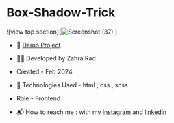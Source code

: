# Box-Shadow-Trick
![view top section](![Screenshot (37)](https://github.com/Zahra-Rad/Box-Shadow-Trick/assets/118894293/fcb06553-43c9-4990-b53f-c348e3f580b7)
)

- 📎 [Demo Project](https://zahra-rad.github.io/Box-Shadow-Trick/)

- 👩‍💻 Developed by Zahra Rad

- Created - Feb 2024

- 🔧 Technologies Used - html , css , scss

- Role - Frontend

- 📬 How to reach me : with my [instagram](https://www.instagram.com/zahra.rad_dev?utm_source=qr&igsh=MW1rN2kzcDdpcmNocA==) and [linkedin](https://www.linkedin.com/in/zahra-kaboodvandi-rad-87b12021b?utm_source=share&utm_campaign=share_via&utm_content=profile&utm_medium=android_app)
